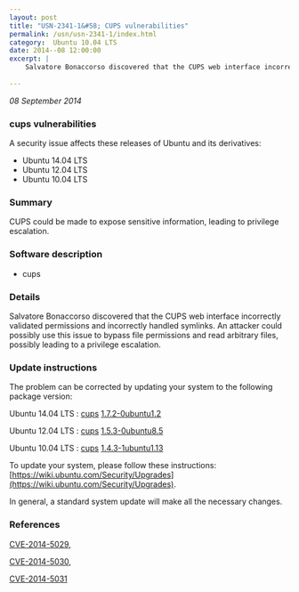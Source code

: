 ```yaml
---
layout: post
title: "USN-2341-1&#58; CUPS vulnerabilities"
permalink: /usn/usn-2341-1/index.html
category:  Ubuntu 10.04 LTS
date: 2014--08 12:00:00
excerpt: |
    Salvatore Bonaccorso discovered that the CUPS web interface incorrectly validated permissions and incorrectly handled symlinks. An attacker could possibly use this issue to bypass file permissions and read arbitrary files, possibly leading to a privilege escalation. 
    
--- 
```

 
 

*08 September 2014*

### cups vulnerabilities

A security issue affects these releases of Ubuntu and its derivatives:

* Ubuntu 14.04 LTS
* Ubuntu 12.04 LTS
* Ubuntu 10.04 LTS

### Summary

CUPS could be made to expose sensitive information, leading to privilege escalation.

### Software description

* cups 

### Details

Salvatore Bonaccorso discovered that the CUPS web interface incorrectly validated permissions and incorrectly handled symlinks. An attacker could possibly use this issue to bypass file permissions and read arbitrary files, possibly leading to a privilege escalation. 

### Update instructions

The problem can be corrected by updating your system to the following package version:

Ubuntu 14.04 LTS
 : [cups](https://launchpad.net/ubuntu/+source/cups) <span> [1.7.2-0ubuntu1.2](https://launchpad.net/ubuntu/+source/cups/1.7.2-0ubuntu1.2) </span> 

Ubuntu 12.04 LTS
 : [cups](https://launchpad.net/ubuntu/+source/cups) <span> [1.5.3-0ubuntu8.5](https://launchpad.net/ubuntu/+source/cups/1.5.3-0ubuntu8.5) </span> 

Ubuntu 10.04 LTS
 : [cups](https://launchpad.net/ubuntu/+source/cups) <span> [1.4.3-1ubuntu1.13](https://launchpad.net/ubuntu/+source/cups/1.4.3-1ubuntu1.13) </span> 

To update your system, please follow these instructions: [https://wiki.ubuntu.com/Security/Upgrades](https://wiki.ubuntu.com/Security/Upgrades).

In general, a standard system update will make all the necessary changes. 

### References

 
 [CVE-2014-5029](http://people.ubuntu.com/~ubuntu-security/cve/CVE-2014-5029), 

 [CVE-2014-5030](http://people.ubuntu.com/~ubuntu-security/cve/CVE-2014-5030), 

 [CVE-2014-5031](http://people.ubuntu.com/~ubuntu-security/cve/CVE-2014-5031)
 

